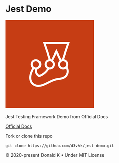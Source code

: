 # Jest Demo

![Jest Logo](https://github.com/d3vkk/jest-demo/blob/master/jest-logo.png)

Jest Testing Framework Demo from Official Docs

[Official Docs](https://jestjs.io/docs/en/getting-started.html)

Fork or clone this repo
```
git clone https://github.com/d3vkk/jest-demo.git
```

© 2020-present Donald K • Under MIT License
